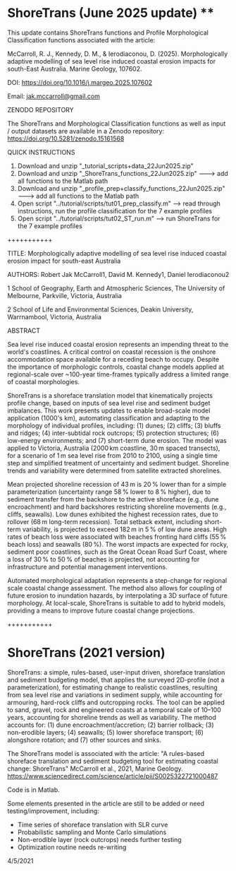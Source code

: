 # ShoreTrans (June 2025 update) **
This update contains ShoreTrans functions and Profile Morphological Classification functions associated with the article:

McCarroll, R. J., Kennedy, D. M., & Ierodiaconou, D. (2025). Morphologically adaptive modelling of sea level rise induced coastal erosion impacts for south-East Australia. Marine Geology, 107602.

DOI: https://doi.org/10.1016/j.margeo.2025.107602

Email: jak.mccarroll@gmail.com 

ZENODO REPOSITORY

The ShoreTrans and Morphological Classification functions as well as input / output datasets are available in a Zenodo repository: https://doi.org/10.5281/zenodo.15161568


QUICK INSTRUCTIONS

1. Download and unzip "_tutorial_scripts+data_22Jun2025.zip"
2. Download and unzip "_ShoreTrans_functions_22Jun2025.zip" ---> add all functions to the Matlab path
3. Download and unzip "_profile_prep+classify_functions_22Jun2025.zip" ---> add all functions to the Matlab path
3. Open script "../tutorial/scripts/tut01_prep_classify.m" --> read through instructions, run the profile classification for the 7 example profiles
4. Open script "../tutorial/scripts/tut02_ST_run.m" --> run ShoreTrans for the 7 example profiles


+++++++++++

TITLE: Morphologically adaptive modelling of sea level rise induced coastal erosion impact for south-east Australia

AUTHORS: Robert Jak McCarroll1, David M. Kennedy1, Daniel Ierodiaconou2

1 School of Geography, Earth and Atmospheric Sciences, The University of Melbourne, Parkville, Victoria, Australia

2 School of Life and Environmental Sciences, Deakin University, Warrnambool, Victoria, Australia

ABSTRACT

Sea level rise induced coastal erosion represents an impending threat to the world's coastlines. A critical control on coastal recession is the onshore accommodation space available for a receding beach to occupy. Despite the importance of morphologic controls, coastal change models applied at regional-scale over ~100-year time-frames typically address a limited range of coastal morphologies.

ShoreTrans is a shoreface translation model that kinematically projects profile change, based on inputs of sea level rise and sediment budget imbalances. This work presents updates to enable broad-scale model application (1000's km), automating classification and adapting to the morphology of individual profiles, including: (1) dunes; (2) cliffs; (3) bluffs and ridges; (4) inter-subtidal rock outcrops; (5) protection structures; (6) low-energy environments; and (7) short-term dune erosion. The model was applied to Victoria, Australia (2000 km coastline, 30 m spaced transects), for a scenario of 1 m sea level rise from 2010 to 2100, using a single time step and simplified treatment of uncertainty and sediment budget. Shoreline trends and variability were determined from satellite extracted shorelines.

Mean projected shoreline recession of 43 m is 20 % lower than for a simple parameterization (uncertainty range 58 % lower to 8 % higher), due to sediment transfer from the backshore to the active shoreface (e.g., dune encroachment) and hard backshores restricting shoreline movements (e.g., cliffs, seawalls). Low dunes exhibited the highest recession rates, due to rollover (68 m long-term recession). Total setback extent, including short-term variability, is projected to exceed 182 m in 5 % of low dune areas. High rates of beach loss were associated with beaches fronting hard cliffs (55 % beach loss) and seawalls (80 %). The worst impacts are expected for rocky, sediment poor coastlines, such as the Great Ocean Road Surf Coast, where a loss of 30 % to 50 % of beaches is projected, not accounting for infrastructure and potential management interventions.

Automated morphological adaptation represents a step-change for regional scale coastal change assessment. The method also allows for coupling of future erosion to inundation hazards, by interpolating a 3D surface of future morphology. At local-scale, ShoreTrans is suitable to add to hybrid models, providing a means to improve future coastal change projections.



+++++++++++
# ShoreTrans (2021 version)

ShoreTrans: a simple, rules-based, user-input driven, shoreface translation and sediment budgeting model, that applies the surveyed 2D-profile (not a parameterization), for estimating change to realistic coastlines, resulting from sea level rise and variations in sediment supply, while accounting for armouring, hard-rock cliffs and outcropping rocks.  The tool can be applied to sand, gravel, rock and engineered coasts at a temporal scale of 10–100 years, accounting for shoreline trends as well as variability. The method accounts for: (1) dune encroachment/accretion; (2) barrier rollback; (3) non-erodible layers; (4) seawalls; (5) lower shoreface transport; (6) alongshore rotation; and (7) other sources and sinks. 

The ShoreTrans model is associated with the article:
"A rules-based shoreface translation and sediment budgeting tool for estimating coastal change: ShoreTrans" McCarroll et al., 2021, Marine Geology.
https://www.sciencedirect.com/science/article/pii/S0025322721000487

Code is in Matlab.

Some elements presented in the article are still to be added or need testing/improvement, including:
- Time series of shoreface translation with SLR curve
- Probabilistic sampling and Monte Carlo simulations
- Non-erodible layer (rock outcrops) needs further testing
- Optimization routine needs re-writing

4/5/2021
